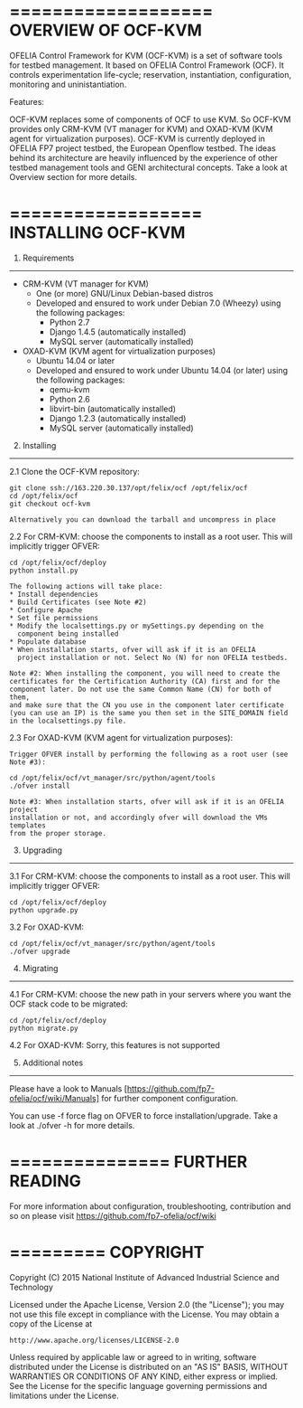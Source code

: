 ===================
OVERVIEW OF OCF-KVM
===================

OFELIA Control Framework for KVM (OCF-KVM) is a set of software tools
for testbed management. It based on OFELIA Control Framework (OCF).
It controls experimentation life-cycle; reservation,
instantiation, configuration, monitoring and uninistantiation.

Features:

OCF-KVM replaces some of components of OCF to use KVM.
So OCF-KVM provides only CRM-KVM (VT manager for KVM) and OXAD-KVM (KVM agent
for virtualization purposes). 
OCF-KVM is currently deployed in OFELIA FP7 project testbed, the European
Openflow testbed. The ideas behind its architecture are heavily influenced
by the experience of other testbed management tools and GENI architectural
concepts. Take a look at Overview section for more details.


==================
INSTALLING OCF-KVM
==================

1. Requirements
---------------

* CRM-KVM (VT manager for KVM)
  * One (or more) GNU/Linux Debian-based distros
  * Developed and ensured to work under Debian 7.0 (Wheezy) using
    the following packages:
    * Python 2.7
    * Django 1.4.5 (automatically installed)
    * MySQL server (automatically installed)
* OXAD-KVM (KVM agent for virtualization purposes)
  * Ubuntu 14.04 or later
  * Developed and ensured to work under Ubuntu 14.04 (or later) using
    the following packages:
    * qemu-kvm
    * Python 2.6
    * libvirt-bin  (automatically installed)
    * Django 1.2.3 (automatically installed)
    * MySQL server (automatically installed)


2. Installing
-------------

2.1 Clone the OCF-KVM repository:

    git clone ssh://163.220.30.137/opt/felix/ocf /opt/felix/ocf
    cd /opt/felix/ocf
    git checkout ocf-kvm

    Alternatively you can download the tarball and uncompress in place

2.2 For CRM-KVM: choose the components to install 
    as a root user. This will implicitly trigger OFVER:

    cd /opt/felix/ocf/deploy
    python install.py

    The following actions will take place: 
    * Install dependencies
    * Build Certificates (see Note #2)
    * Configure Apache
    * Set file permissions
    * Modify the localsettings.py or mySettings.py depending on the 
      component being installed
    * Populate database
    * When installation starts, ofver will ask if it is an OFELIA
      project installation or not. Select No (N) for non OFELIA testbeds.

    Note #2: When installing the component, you will need to create the
    certificates for the Certification Authority (CA) first and for the
    component later. Do not use the same Common Name (CN) for both of them,
    and make sure that the CN you use in the component later certificate
    (you can use an IP) is the same you then set in the SITE_DOMAIN field
    in the localsettings.py file.

2.3 For OXAD-KVM (KVM agent for virtualization purposes):

    Trigger OFVER install by performing the following as a root user (see Note #3):

    cd /opt/felix/ocf/vt_manager/src/python/agent/tools
    ./ofver install

    Note #3: When installation starts, ofver will ask if it is an OFELIA project 
    installation or not, and accordingly ofver will download the VMs templates 
    from the proper storage.


3. Upgrading
------------

3.1 For CRM-KVM: choose the components to install as a 
    root user. This will implicitly trigger OFVER:

    cd /opt/felix/ocf/deploy
    python upgrade.py

3.2 For OXAD-KVM:

    cd /opt/felix/ocf/vt_manager/src/python/agent/tools
    ./ofver upgrade


4. Migrating
------------

4.1 For CRM-KVM: choose the new path in your servers 
    where you want the OCF stack code to be migrated:

    cd /opt/felix/ocf/deploy
    python migrate.py

4.2 For OXAD-KVM:
    Sorry, this features is not supported


5. Additional notes
-------------------

Please have a look to Manuals [https://github.com/fp7-ofelia/ocf/wiki/Manuals]
for further component configuration.

You can use -f force flag on OFVER to force installation/upgrade. Take a look
at ./ofver -h for more details.


===============
FURTHER READING
===============

For more information about configuration, troubleshooting, contribution and
so on please visit https://github.com/fp7-ofelia/ocf/wiki

=========
COPYRIGHT
=========

Copyright (C) 2015
National Institute of Advanced Industrial Science and Technology

Licensed under the Apache License, Version 2.0 (the "License");
you may not use this file except in compliance with the License.
You may obtain a copy of the License at

    http://www.apache.org/licenses/LICENSE-2.0

Unless required by applicable law or agreed to in writing, software
distributed under the License is distributed on an "AS IS" BASIS,
WITHOUT WARRANTIES OR CONDITIONS OF ANY KIND, either express or implied.
See the License for the specific language governing permissions and
limitations under the License.

